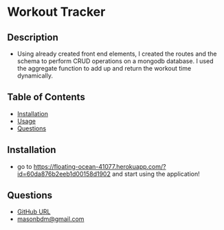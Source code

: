 # Workout Tracker

## Description

- Using already created front end elements, I created the routes and the schema to perform CRUD operations on a mongodb database. I used the aggregate function to add up and return the workout time dynamically.

## Table of Contents

- [Installation](#Installation)
- [Usage](#Usage)
- [Questions](#Questions)

## Installation

- go to https://floating-ocean-41077.herokuapp.com/?id=60da876b2eeb1d00158d1902 and start using the application!

## Questions

- [GitHub URL](https://github.com/masonweiner)
- <masonbdm@gmail.com>
